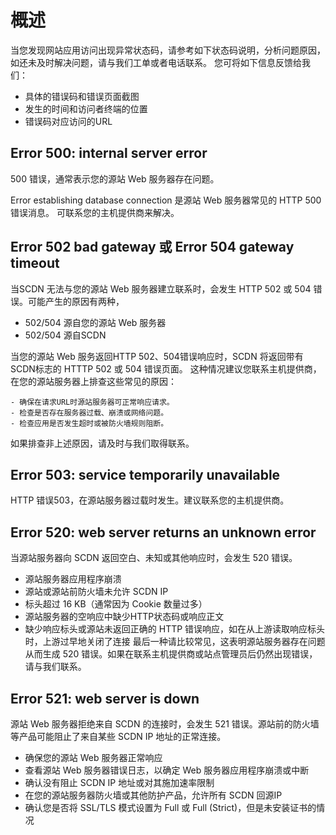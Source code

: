 # 概述
当您发现网站应用访问出现异常状态码，请参考如下状态码说明，分析问题原因，如还未及时解决问题，请与我们工单或者电话联系。
您可将如下信息反馈给我们：
  - 具体的错误码和错误页面截图
  - 发生的时间和访问者终端的位置
  - 错误码对应访问的URL

## Error 500: internal server error
500 错误，通常表示您的源站 Web 服务器存在问题。

Error establishing database connection 是源站 Web 服务器常见的 HTTP 500 错误消息。 可联系您的主机提供商来解决。

## Error 502 bad gateway 或 Error 504 gateway timeout
当SCDN 无法与您的源站 Web 服务器建立联系时，会发生 HTTP 502 或 504 错误。可能产生的原因有两种，
  - 502/504 源自您的源站 Web 服务器
  - 502/504 源自SCDN
 
  当您的源站 Web 服务返回HTTP 502、504错误响应时，SCDN 将返回带有SCDN标志的 HTTTP 502 或 504 错误页面。
  这种情况建议您联系主机提供商，在您的源站服务器上排查这些常见的原因：
  
    - 确保在请求URL时源站服务器可正常响应请求。
    - 检查是否存在服务器过载、崩溃或网络问题。
    - 检查应用是否发生超时或被防火墙规则阻断。
  如果排查非上述原因，请及时与我们取得联系。
  
 ## Error 503: service temporarily unavailable
HTTP 错误503，在源站服务器过载时发生。建议联系您的主机提供商。

 ## Error 520: web server returns an unknown error
当源站服务器向 SCDN 返回空白、未知或其他响应时，会发生 520 错误。
 - 源站服务器应用程序崩溃
 - 源站或源站前防火墙未允许 SCDN IP
 - 标头超过 16 KB（通常因为 Cookie 数量过多）
 - 源站服务器的空响应中缺少HTTP状态码或响应正文
 - 缺少响应标头或源站未返回正确的 HTTP 错误响应，如在从上游读取响应标头时，上游过早地关闭了连接
 最后一种请比较常见，这表明源站服务器存在问题从而生成 520 错误。如果在联系主机提供商或站点管理员后仍然出现错误，请与我们联系。
 
 
 ## Error 521: web server is down
 源站 Web 服务器拒绝来自 SCDN 的连接时，会发生 521 错误。源站前的防火墙等产品可能阻止了来自某些 SCDN IP 地址的正常连接。
 - 确保您的源站 Web 服务器正常响应
 - 查看源站 Web 服务器错误日志，以确定 Web 服务器应用程序崩溃或中断
 - 确认没有阻止 SCDN IP 地址或对其施加速率限制
 - 在您的源站服务器防火墙或其他防护产品，允许所有 SCDN 回源IP
 - 确认您是否将 SSL/TLS 模式设置为 Full 或 Full (Strict)，但是未安装证书的情况
 
